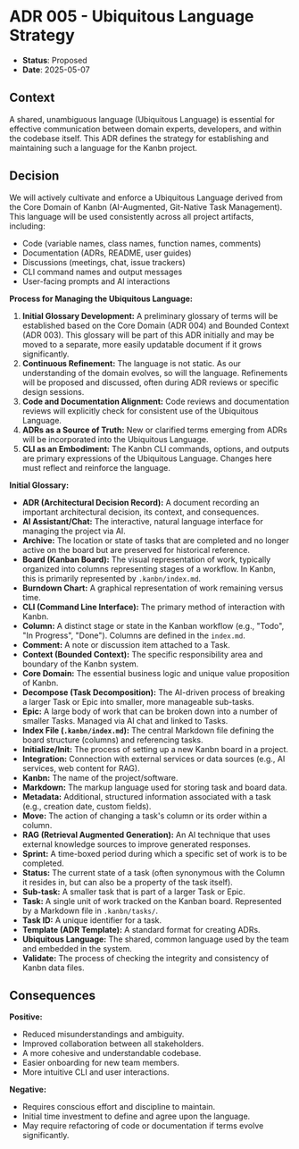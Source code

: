# ADR 005 - Ubiquitous Language Strategy

- **Status**: Proposed
- **Date**: 2025-05-07

## Context

A shared, unambiguous language (Ubiquitous Language) is essential for effective communication between domain experts, developers, and within the codebase itself. This ADR defines the strategy for establishing and maintaining such a language for the Kanbn project.

## Decision

We will actively cultivate and enforce a Ubiquitous Language derived from the Core Domain of Kanbn (AI-Augmented, Git-Native Task Management). This language will be used consistently across all project artifacts, including:

*   Code (variable names, class names, function names, comments)
*   Documentation (ADRs, README, user guides)
*   Discussions (meetings, chat, issue trackers)
*   CLI command names and output messages
*   User-facing prompts and AI interactions

**Process for Managing the Ubiquitous Language:**

1.  **Initial Glossary Development:** A preliminary glossary of terms will be established based on the Core Domain (ADR 004) and Bounded Context (ADR 003). This glossary will be part of this ADR initially and may be moved to a separate, more easily updatable document if it grows significantly.
2.  **Continuous Refinement:** The language is not static. As our understanding of the domain evolves, so will the language. Refinements will be proposed and discussed, often during ADR reviews or specific design sessions.
3.  **Code and Documentation Alignment:** Code reviews and documentation reviews will explicitly check for consistent use of the Ubiquitous Language.
4.  **ADRs as a Source of Truth:** New or clarified terms emerging from ADRs will be incorporated into the Ubiquitous Language.
5.  **CLI as an Embodiment:** The Kanbn CLI commands, options, and outputs are primary expressions of the Ubiquitous Language. Changes here must reflect and reinforce the language.

**Initial Glossary:**

*   **ADR (Architectural Decision Record):** A document recording an important architectural decision, its context, and consequences.
*   **AI Assistant/Chat:** The interactive, natural language interface for managing the project via AI.
*   **Archive:** The location or state of tasks that are completed and no longer active on the board but are preserved for historical reference.
*   **Board (Kanban Board):** The visual representation of work, typically organized into columns representing stages of a workflow. In Kanbn, this is primarily represented by `.kanbn/index.md`.
*   **Burndown Chart:** A graphical representation of work remaining versus time.
*   **CLI (Command Line Interface):** The primary method of interaction with Kanbn.
*   **Column:** A distinct stage or state in the Kanban workflow (e.g., "Todo", "In Progress", "Done"). Columns are defined in the `index.md`.
*   **Comment:** A note or discussion item attached to a Task.
*   **Context (Bounded Context):** The specific responsibility area and boundary of the Kanbn system.
*   **Core Domain:** The essential business logic and unique value proposition of Kanbn.
*   **Decompose (Task Decomposition):** The AI-driven process of breaking a larger Task or Epic into smaller, more manageable sub-tasks.
*   **Epic:** A large body of work that can be broken down into a number of smaller Tasks. Managed via AI chat and linked to Tasks.
*   **Index File (`.kanbn/index.md`):** The central Markdown file defining the board structure (columns) and referencing tasks.
*   **Initialize/Init:** The process of setting up a new Kanbn board in a project.
*   **Integration:** Connection with external services or data sources (e.g., AI services, web content for RAG).
*   **Kanbn:** The name of the project/software.
*   **Markdown:** The markup language used for storing task and board data.
*   **Metadata:** Additional, structured information associated with a task (e.g., creation date, custom fields).
*   **Move:** The action of changing a task's column or its order within a column.
*   **RAG (Retrieval Augmented Generation):** An AI technique that uses external knowledge sources to improve generated responses.
*   **Sprint:** A time-boxed period during which a specific set of work is to be completed.
*   **Status:** The current state of a task (often synonymous with the Column it resides in, but can also be a property of the task itself).
*   **Sub-task:** A smaller task that is part of a larger Task or Epic.
*   **Task:** A single unit of work tracked on the Kanban board. Represented by a Markdown file in `.kanbn/tasks/`.
*   **Task ID:** A unique identifier for a task.
*   **Template (ADR Template):** A standard format for creating ADRs.
*   **Ubiquitous Language:** The shared, common language used by the team and embedded in the system.
*   **Validate:** The process of checking the integrity and consistency of Kanbn data files.

## Consequences

**Positive:**
-   Reduced misunderstandings and ambiguity.
-   Improved collaboration between all stakeholders.
-   A more cohesive and understandable codebase.
-   Easier onboarding for new team members.
-   More intuitive CLI and user interactions.

**Negative:**
-   Requires conscious effort and discipline to maintain.
-   Initial time investment to define and agree upon the language.
-   May require refactoring of code or documentation if terms evolve significantly.
